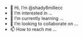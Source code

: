 - 👋 Hi, I’m @shady8millecc
- 👀 I’m interested in ...
- 🌱 I’m currently learning ...
- 💞️ I’m looking to collaborate on ...
- 📫 How to reach me ...

<!---
shady8millecc/shady8millecc is a ✨ special ✨ repository because its `README.md` (this file) appears on your GitHub profile.
You can click the Preview link to take a look at your changes.
--->
